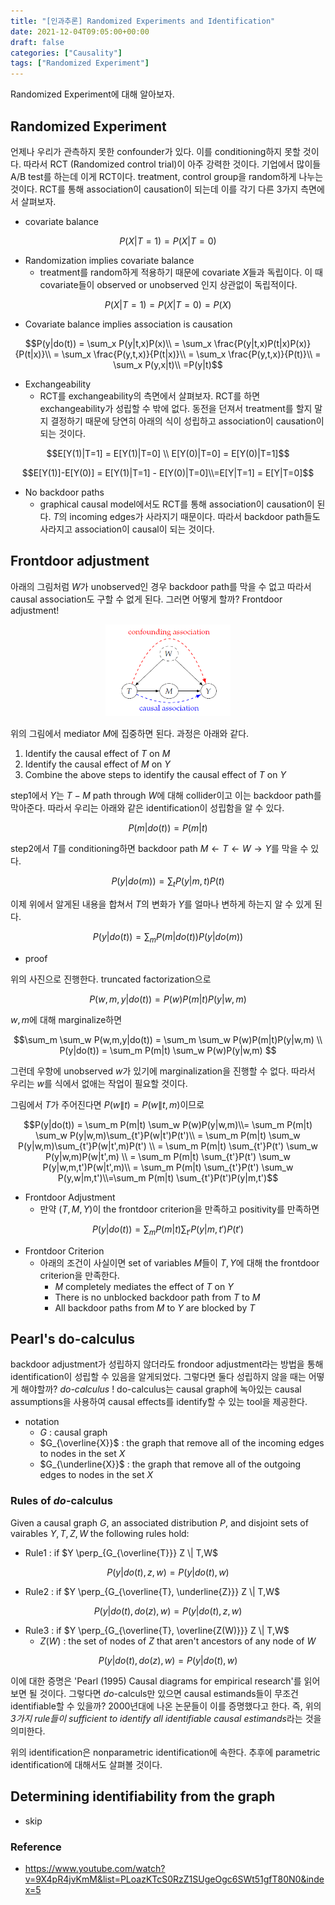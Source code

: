 ```yaml
---
title: "[인과추론] Randomized Experiments and Identification"
date: 2021-12-04T09:05:00+00:00
draft: false
categories: ["Causality"]
tags: ["Randomized Experiment"]
---
```


Randomized Experiment에 대해 알아보자.

<!--more-->

## Randomized Experiment

언제나 우리가 관측하지 못한 confounder가 있다. 이를 conditioning하지 못할 것이다. 따라서 RCT (Randomized control trial)이 아주 강력한 것이다. 기업에서 많이들 A/B test를 하는데 이게 RCT이다. treatment, control group을 random하게 나누는 것이다. RCT를 통해 association이 causation이 되는데 이를 각기 다른 3가지 측면에서 살펴보자.

- covariate balance

$$P(X|T=1) = P(X|T=0)$$

- Randomization implies covariate balance
  - treatment를 random하게 적용하기 때문에 covariate $X$들과 독립이다. 이 때 covariate들이 observed or unobserved 인지 상관없이 독립적이다.

$$P(X|T=1) = P(X|T=0) = P(X)$$

- Covariate balance implies association is causation

$$P(y|do(t)) = \sum_x P(y|t,x)P(x)\\ = \sum_x \frac{P(y|t,x)P(t|x)P(x)}{P(t|x)}\\ = \sum_x \frac{P(y,t,x)}{P(t|x)}\\ = \sum_x \frac{P(y,t,x)}{P(t)}\\ = \sum_x P(y,x|t)\\ =P(y|t)$$

- Exchangeability
  - RCT를 exchangeability의 측면에서 살펴보자. RCT를 하면 exchangeability가 성립할 수 밖에 없다. 동전을 던져서 treatment를 할지 말지 결정하기 때문에 당연히 아래의 식이 성립하고 association이 causation이 되는 것이다.

$$E[Y(1)|T=1] = E[Y(1)|T=0] \\ E[Y(0)|T=0] = E[Y(0)|T=1]$$

$$E[Y(1)]-E[Y(0)] = E[Y(1)|T=1] - E[Y(0)|T=0]\\=E[Y|T=1] = E[Y|T=0]$$

- No backdoor paths
  - graphical causal model에서도 RCT를 통해 association이 causation이 된다. $T$의 incoming edges가 사라지기 때문이다. 따라서 backdoor path들도 사라지고 association이 causal이 되는 것이다.

## Frontdoor adjustment
아래의 그림처럼 $W$가 unobserved인 경우 backdoor path를 막을 수 없고 따라서 causal association도 구할 수 없게 된다. 그러면 어떻게 할까? Frontdoor adjustment!

<center>
    <img src="https://github.com/minsoo9506/blog/blob/master/static/blog-imgs/Lec_05_01.PNG?raw=true"  width="200">
</center>

위의 그림에서 mediator $M$에 집중하면 된다. 과정은 아래와 같다.

1. Identify the causal effect of $T$ on $M$
2. Identify the causal effect of $M$ on $Y$
3. Combine the above steps to identify the causal effect of $T$ on $Y$

step1에서 $Y$는 $T-M$ path through $W$에 대해 collider이고 이는 backdoor path를 막아준다. 따라서 우리는 아래와 같은 identification이 성립함을 알 수 있다.

$$P(m|do(t)) = P(m|t)$$

step2에서 $T$를 conditioning하면 backdoor path $M \leftarrow T \leftarrow W \rightarrow Y$를 막을 수 있다.

$$P(y|do(m)) = \sum_t P(y|m,t)P(t)$$

이제 위에서 알게된 내용을 합쳐서 $T$의 변화가 $Y$를 얼마나 변하게 하는지 알 수 있게 된다.

$$P(y|do(t))=\sum_m P(m|do(t))P(y|do(m))$$

- proof

위의 사진으로 진행한다. truncated factorization으로

$$P(w,m,y|do(t))=P(w)P(m|t)P(y|w,m)$$

$w,m$에 대해 marginalize하면

$$\sum_m \sum_w P(w,m,y|do(t)) = \sum_m \sum_w P(w)P(m|t)P(y|w,m) \\ P(y|do(t)) = \sum_m P(m|t) \sum_w P(w)P(y|w,m) $$

그런데 우항에 unobserved $w$가 있기에 marginalization을 진행할 수 없다. 따라서 우리는 $w$를 식에서 없애는 작업이 필요할 것이다.

그림에서 $T$가 주어진다면 $P(w\|t)=P(w\|t,m)$이므로

$$P(y|do(t)) = \sum_m P(m|t) \sum_w P(w)P(y|w,m)\\= \sum_m P(m|t) \sum_w P(y|w,m)\sum_{t'}P(w|t')P(t')\\ = \sum_m P(m|t) \sum_w P(y|w,m)\sum_{t'}P(w|t',m)P(t') \\ = \sum_m P(m|t) \sum_{t'}P(t') \sum_w P(y|w,m)P(w|t',m) \\ = \sum_m P(m|t) \sum_{t'}P(t') \sum_w P(y|w,m,t')P(w|t',m)\\ = \sum_m P(m|t) \sum_{t'}P(t') \sum_w P(y,w|m,t')\\=\sum_m P(m|t) \sum_{t'}P(t')P(y|m,t')$$

- Frontdoor Adjustment
  - 만약 $(T,M,Y)$이 the frontdoor
criterion을 만족하고 positivity를 만족하면

$$P(y|do(t))=\sum_m P(m|t) \sum_{t'}P(y|m,t')P(t')$$

- Frontdoor Criterion
  - 아래의 조건이 사실이면 set of variables $M$들이 $T,Y$에 대해 the
frontdoor criterion을 만족한다.
    - $M$ completely mediates the effect of $T$ on $Y$
    - There is no unblocked backdoor path from $T$ to $M$
    - All backdoor paths from $M$ to $Y$ are blocked by $T$

## Pearl's do-calculus
backdoor adjustment가 성립하지 않더라도 frondoor adjustment라는 방법을 통해 identification이 성립할 수 있음을 알게되었다. 그렇다면 둘다 성립하지 않을 때는 어떻게 해야할까? *do-calculus* ! do-calculus는 causal graph에 녹아있는 causal assumptions을 사용하여 causal effects를 identify할 수 있는 tool을 제공한다. 

- notation
  - $G$ : causal graph
  - $G_{\overline{X}}$ : the graph that remove all of the incoming edges to nodes in the set $X$
  - $G_{\underline{X}}$ : the graph that remove all of the outgoing edges to nodes in the set $X$

### Rules of *do*-calculus
Given a causal graph $G$, an associated distribution $P$, and disjoint sets of vairables $Y,T,Z,W$ the following rules hold:

- Rule1 : if $Y \perp_{G_{\overline{T}}} Z \| T,W$

$$P(y|do(t),z,w)=P(y|do(t),w)$$

- Rule2 : if $Y \perp_{G_{\overline{T}, \underline{Z}}} Z \| T,W$

$$P(y|do(t),do(z),w) = P(y|do(t),z,w)$$

- Rule3 : if $Y \perp_{G_{\overline{T}, \overline{Z(W)}}} Z \| T,W$
  - $Z(W)$ : the set of nodes of $Z$ that aren't ancestors of any node of $W$

$$P(y|do(t),do(z),w) = P(y|do(t),w)$$

이에 대한 증명은 'Pearl (1995) Causal diagrams for empirical research'를 읽어보면 될 것이다. 그렇다면 *do*-calculs만 있으면 causal estimands들이 무조건 identifiable할 수 있을까? 2000년대에 나온 논문들이 이를 증명했다고 한다. 즉, 위의 *3가지 rule들이 sufficient to identify all identifiable causal estimands*라는 것을 의미한다.

위의 identification은 nonparametric identification에 속한다. 추후에 parametric identification에 대해서도 살펴볼 것이다.

## Determining identifiability from the graph
- skip

### Reference
- https://www.youtube.com/watch?v=9X4pR4jvKmM&list=PLoazKTcS0RzZ1SUgeOgc6SWt51gfT80N0&index=5
